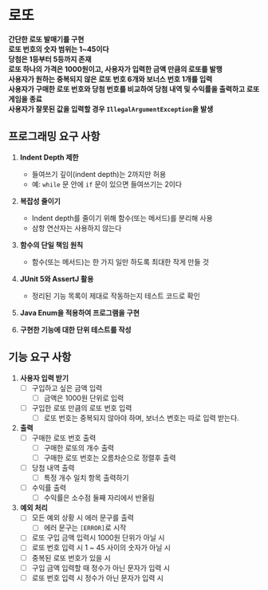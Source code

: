 # 로또
**간단한 로또 발매기를 구현**<br>
**로또 번호의 숫자 범위는 1~45이다**<br>
**당첨은 1등부터 5등까지 존재**<br>
**로또 하나의 가격은 1000원이고, 사용자가 입력한 금액 만큼의 로또를 발행**<br>
**사용자가 원하는 중복되지 않은 로또 번호 6개와 보너스 번호 1개를 입력**<br>
**사용자가 구매한 로또 번호와 당첨 번호를 비교하여 당첨 내역 및 수익률을 출력하고 로또 게임을 종료**<br>
**사용자가 잘못된 값을 입력할 경우 `IllegalArgumentException`을 발생**

## 프로그래밍 요구 사항

1. **Indent Depth 제한**
    - 들여쓰기 깊이(indent depth)는 2까지만 허용
    - 예: `while` 문 안에 `if` 문이 있으면 들여쓰기는 2이다

2. **복잡성 줄이기**
    - Indent depth를 줄이기 위해 함수(또는 메서드)를 분리해 사용
    - 삼항 연산자는 사용하지 않는다

3. **함수의 단일 책임 원칙**
    - 함수(또는 메서드)는 한 가지 일만 하도록 최대한 작게 만들 것

4. **JUnit 5와 AssertJ 활용**
    - 정리된 기능 목록이 제대로 작동하는지 테스트 코드로 확인
5. **Java Enum을 적용하여 프로그램을 구현**

6. **구현한 기능에 대한 단위 테스트를 작성**

## 기능 요구 사항

1. **사용자 입력 받기**
    - [ ] 구입하고 싶은 금액 입력
        - [ ] 금액은 1000원 단위로 입력
    - [ ] 구입한 로또 만큼의 로또 번호 입력 
        - [ ] 로또 번호는 중복되지 않아야 하며, 보너스 번호는 따로 입력 받는다.
2. **출력**
    - [ ] 구매한 로또 번호 출력
        - [ ] 구매한 로또의 개수 출력
        - [ ] 구매한 로또 번호는 오름차순으로 정렬후 출력
    - [ ] 당첨 내역 출력
        - [ ] 특정 개수 일치 항목 출력하기
    - [ ] 수익률 출력
        - [ ] 수익률은 소수점 둘째 자리에서 반올림
3. **예외 처리**
    - [ ] 모든 예외 상황 시 에러 문구를 출력
      - [ ] 에러 문구는 `[ERROR]`로 시작
    - [ ] 로또 구입 금액 입력시 1000원 단위가 아닐 시 
    - [ ] 로또 번호 입력 시 1 ~ 45 사이의 숫자가 아닐 시
    - [ ] 중복된 로또 번호가 있을 시
    - [ ] 구입 금액 입력할 때 정수가 아닌 문자가 입력 시
    - [ ] 로또 번호 입력 시 정수가 아닌 문자가 입력 시
